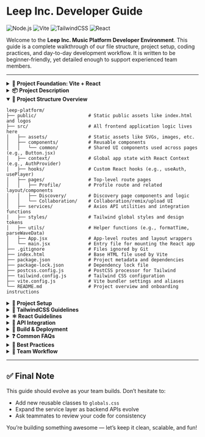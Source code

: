# Leep Inc. Developer Guide

![Node.js](https://img.shields.io/badge/node-v20.12.2-brightgreen)
![Vite](https://img.shields.io/badge/bundler-vite_4.0-purple)
![TailwindCSS](https://img.shields.io/badge/tailwindcss-enabled-blue)
![React](https://img.shields.io/badge/react-18+-blue)

Welcome to the **Leep Inc. Music Platform Developer Environment**. This guide is a complete walkthrough of our file structure, project setup, coding practices, and day-to-day development workflow. It is written to be beginner-friendly, yet detailed enough to support experienced team members.

---

<details>
<summary><strong>🔧 Project Foundation: Vite + React</strong></summary>

This project is scaffolded with **React + Vite**, which provides a lightweight, modern development experience. Vite enables:

* Instant startup
* Lightning-fast hot module replacement (HMR)
* Simpler build tooling

> ✅ We are using [`@vitejs/plugin-react`](https://github.com/vitejs/vite-plugin-react/blob/main/packages/plugin-react), which relies on **Babel** for Fast Refresh.

To enable more powerful linting rules (e.g., type-aware), check out Vite's [React TypeScript template](https://github.com/vitejs/vite/tree/main/packages/create-vite/template-react-ts) and [typescript-eslint](https://typescript-eslint.io).

</details>

<details>
<summary><strong>📦 Project Description</strong></summary>

**Leep\_Inc** is a collaborative project focused on designing a user-centric music collaboration platform with an emphasis on **digital accessibility**, **workflow efficiency**, and **artist-driven tools**.

Commit SHA: `7623964f06e12e7cfc311f412c099de789683d15`

</details>

<details open>
<summary><strong>🧱 Project Structure Overview</strong></summary>

```
leep-platform/
├── public/                   # Static public assets like index.html and logos
├── src/                      # All frontend application logic lives here
│   ├── assets/               # Static assets like SVGs, images, etc.
│   ├── components/           # Reusable components
│   │   └── common/           # Shared UI components used across pages (e.g., Button.jsx)
│   ├── context/              # Global app state with React Context (e.g., AuthProvider)
│   ├── hooks/                # Custom React hooks (e.g., useAuth, usePlayer)
│   ├── pages/                # Top-level route pages
│   │   ├── Profile/          # Profile route and related layout/components
│   │   ├── Discovery/        # Discovery page components and logic
│   │   └── Collaboration/    # Collaboration/remix/upload UI
│   ├── services/             # Axios API utilities and integration functions
│   ├── styles/               # Tailwind global styles and design tokens
│   ├── utils/                # Helper functions (e.g., formatTime, parseWaveData)
│   ├── App.jsx               # App-level routes and layout wrappers
│   └── main.jsx              # Entry file for mounting the React app
├── .gitignore                # Files ignored by Git
├── index.html                # Base HTML file used by Vite
├── package.json              # Project metadata and dependencies
├── package-lock.json         # Dependency lock file
├── postcss.config.js         # PostCSS processor for Tailwind
├── tailwind.config.js        # Tailwind CSS configuration
├── vite.config.js            # Vite bundler settings and aliases
└── README.md                 # Project overview and onboarding instructions
```

</details>

<details>
<summary><strong>🚀 Project Setup</strong></summary>

### 1. Install Node.js

```bash
nvm install 20.12.2
nvm use 20.12.2
```

### 2. Clone the Repository

```bash
git clone <repo-url>
cd leep-platform
```

### 3. Install Dependencies

```bash
npm install
```

### 4. Install React Router DOM

```bash
npm install react-router-dom
```

### 5. Start the Development Server

```bash
npm run dev
```

Visit: `http://localhost:5173`

</details>

<details>
<summary><strong>🎨 TailwindCSS Guidelines</strong></summary>

Use utility classes or shared global classes defined in `src/styles/globals.css`. Examples include:

```jsx
<button className="btn-primary">Follow</button>
<div className="card-base">
  <h2 className="section-title">Top Songs</h2>
</div>
```

* Prefer `text-white`, `p-4`, `rounded-md`, etc. for layout.
* Use shared classes for buttons, cards, sections.

</details>

<details>
<summary><strong>⚛️ React Guidelines</strong></summary>

* Component filenames must use PascalCase: `TrackCard.jsx`
* Route pages live in `src/pages/RouteName/index.jsx`
* Shared components go in `src/components/common/`
* Global state goes in `context/`
* Hooks go in `hooks/`

</details>

<details>
<summary><strong>🔌 API Integration</strong></summary>

* Use `axios` wrappers in `services/`

```js
import api from './api';
export const fetchTracks = () => api.get('/tracks');
```

Use in component:

```jsx
useEffect(() => {
  fetchTracks().then(res => setTracks(res.data));
}, []);
```

</details>

<details>
<summary><strong>🧪 Build & Deployment</strong></summary>

```bash
npm run build      # Build production version
npm run preview    # Preview production build
```

</details>

<details>
<summary><strong>❓ Common FAQs</strong></summary>

* **Tailwind not working?** Ensure `globals.css` is imported + contains Tailwind layers.
* **Routing not working?** Wrap app in `<BrowserRouter>` and define routes in `<Routes>`.
* **What's `@/`?** It's an alias to `src/` (set in `vite.config.js`).

</details>

<details>
<summary><strong>🧼 Best Practices</strong></summary>

* Extract reusable logic into hooks/components.
* Prefer composition over large monoliths.
* Use comments for complex logic.
* Use Tailwind + shared utility classes only.

</details>

<details>
<summary><strong>👥 Team Workflow</strong></summary>

* Create feature branches for every PR.
* Run `npm run dev` to test locally.
* Use readable commit messages.
* Keep your code modular and clean.

</details>

---

## ✅ Final Note

This guide should evolve as your team builds. Don’t hesitate to:

* Add new reusable classes to `globals.css`
* Expand the service layer as backend APIs evolve
* Ask teammates to review your code for consistency

You’re building something awesome — let’s keep it clean, scalable, and fun!
